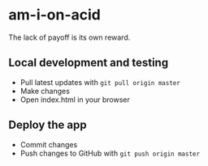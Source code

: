 # am-i-on-acid
The lack of payoff is its own reward.

## Local development and testing
- Pull latest updates  with `git pull origin master`
- Make changes
- Open index.html in your browser

## Deploy the app
- Commit changes
- Push changes to GitHub with `git push origin master`
